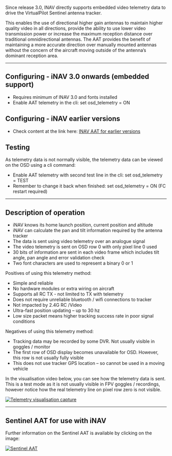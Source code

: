Since release 3.0, INAV directly supports embedded video telemetry data to drive the VirtualPilot Sentinel antenna tracker.

This enables the use of directional higher gain antennas to maintain higher quality video in all directions, provide the ability to use lower video transmission power or increase the maximum reception distance over traditional omnidirectional antennas. The AAT provides the benefit of maintaining a more accurate direction over manually mounted antennas without the concern of the aircraft moving outside of the antenna’s dominant reception area. 

***
## Configuring - iNAV 3.0 onwards (embedded support) 
* Requires minimum of INAV 3.0 and fonts installed
* Enable AAT telemetry in the cli: set osd_telemetry = ON

## Configuring - iNAV earlier versions
* Check content at the link here: [INAV AAT for earlier versions](https://github.com/aat-sentinel/Documentation/blob/main/Sentinel%20AAT%20lite%20User%20Guide.pdf)

## Testing 
As telemetry data is not normally visible, the telemetry data can be viewed on the OSD using a cli command:
* Enable AAT telemetry with second test line in the cli: set osd_telemetry = TEST
* Remember to change it back when finished: set osd_telemetry = ON (FC restart required)

***
## Description of operation 
* iNAV knows its home launch position, current position and altitude
* iNAV can calculate the pan and tilt information required by the antenna tracker
* The data is sent using video telemetry over an analogue signal
* The video telemetry is sent on OSD row 0 with only pixel line 0 used
* 30 bits of information are sent in each video frame which includes tilt angle, pan angle and error validation check
* Two font characters are used to represent a binary 0 or 1

Positives of using this telemetry method:
* Simple and reliable
* No hardware modules or extra wiring on aircraft
* Supports all RC TX - not limited to TX with telemetry
* Does not require unreliable bluetooth / wifi connections to tracker
* Not impacted by 2.4G RC /Video 
* Ultra-fast position updating – up to 30 hz
* Low size packet means higher tracking success rate in poor signal conditions

Negatives of using this telemetry method:
* Tracking data may be recorded by some DVR. Not usually visible in goggles / monitor
* The first row of OSD display becomes unavailable for OSD. However, this row is not usually fully visible
* This does not use tracker GPS location – so cannot be used in a moving vehicle

In the visualisation video below, you can see how the telemetry data is sent. This is a test mode as it is not usually visible in FPV goggles / recordings, however notice how the real telemetry line on pixel row zero is not visible.

[![Telemetry visualisation capture](https://img.youtube.com/vi/FMLUvc-tX4E/0.jpg)](https://youtu.be/FMLUvc-tX4E?t=20)

***
## Sentinel AAT for use with iNAV 
Further information on the Sentinel AAT is available by clicking on the image:

[![Sentinel AAT](https://static.rcgroups.net/forums/attachments/2/6/9/6/2/5/a14859253-253-TrackersRCG.png)](https://www.rcgroups.com/forums/showthread.php?3815901-New-product-low-cost-antenna-tracker-for-iNav-Betaflight-Ardupilot-KISS-etc)
